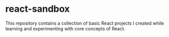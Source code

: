 # react-sandbox

This repository contains a collection of basic React projects I created while learning and experimenting with core concepts of React.
